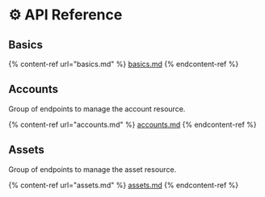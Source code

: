 # ⚙ API Reference

## Basics

{% content-ref url="basics.md" %}
[basics.md](basics.md)
{% endcontent-ref %}

## Accounts

Group of endpoints to manage the account resource.

{% content-ref url="accounts.md" %}
[accounts.md](accounts.md)
{% endcontent-ref %}

## Assets

Group of endpoints to manage the asset resource.

{% content-ref url="assets.md" %}
[assets.md](assets.md)
{% endcontent-ref %}
